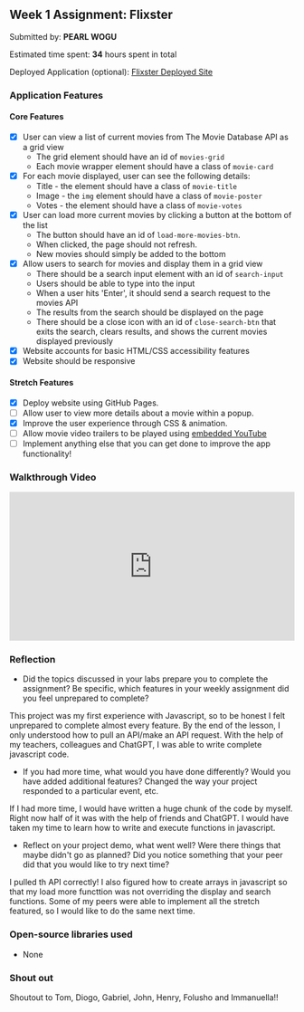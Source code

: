
## Week 1 Assignment: Flixster

Submitted by: **PEARL WOGU**

Estimated time spent: **34** hours spent in total

Deployed Application (optional): [Flixster Deployed Site](https://prettypearl2302.github.io/site-week1-project1-flixster-starter/)

### Application Features

#### Core Features

- [x] User can view a list of current movies from The Movie Database API as a grid view
  - The grid element should have an id of `movies-grid`
  - Each movie wrapper element should have a class of `movie-card`
- [x] For each movie displayed, user can see the following details:
  - Title - the element should have a class of `movie-title`
  - Image - the `img` element should have a class of `movie-poster`
  - Votes - the element should have a class of `movie-votes`
- [x] User can load more current movies by clicking a button at the bottom of the list
  - The button should have an id of `load-more-movies-btn`.
  - When clicked, the page should not refresh.
  - New movies should simply be added to the bottom
- [x] Allow users to search for movies and display them in a grid view
  - There should be a search input element with an id of `search-input`
  - Users should be able to type into the input
  - When a user hits 'Enter', it should send a search request to the movies API
  - The results from the search should be displayed on the page
  - There should be a close icon with an id of `close-search-btn` that exits the search, clears results, and shows the current movies displayed previously
- [x] Website accounts for basic HTML/CSS accessibility features
- [x] Website should be responsive

#### Stretch Features

- [x] Deploy website using GitHub Pages.
- [ ] Allow user to view more details about a movie within a popup.
- [x] Improve the user experience through CSS & animation.
- [ ] Allow movie video trailers to be played using [embedded YouTube](https://support.google.com/youtube/answer/171780?hl=en)
- [ ] Implement anything else that you can get done to improve the app functionality!

### Walkthrough Video

<div style="position: relative; padding-bottom: 52.1875%; height: 0;"><iframe src="https://www.loom.com/embed/ea01f2347d004a1ea1b87140ca39685a?sid=b876501d-0bff-46a0-8e51-985f76d396ba" frameborder="0" webkitallowfullscreen mozallowfullscreen allowfullscreen style="position: absolute; top: 0; left: 0; width: 100%; height: 100%;"></iframe></div>

### Reflection

- Did the topics discussed in your labs prepare you to complete the assignment? Be specific, which features in your weekly assignment did you feel unprepared to complete?

This project was my first experience with Javascript, so to be honest I felt unprepared to complete almost every feature. By the end of the lesson, I only understood how to pull an API/make an API request. With the help of my teachers, colleagues and ChatGPT, I was able to write complete javascript code. 

- If you had more time, what would you have done differently? Would you have added additional features? Changed the way your project responded to a particular event, etc.
  
If I had more time, I would have written a huge chunk of the code by myself. Right now half of it was with the help of friends and ChatGPT. I would have taken my time to learn how to write and execute functions in javascript. 

- Reflect on your project demo, what went well? Were there things that maybe didn't go as planned? Did you notice something that your peer did that you would like to try next time?

I pulled th API correctly! I also figured how to create arrays in javascript so that my load more functtion was not overriding the display and search functions. Some of my peers were able to implement all the stretch featured, so I would like to do the same next time. 

### Open-source libraries used

- None

### Shout out

Shoutout to Tom, Diogo, Gabriel, John, Henry, Folusho and Immanuella!!
